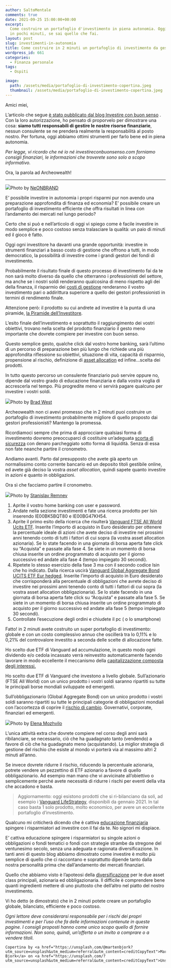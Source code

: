 ```yaml
---
author: SaltoMentale
comments: true
date: 2021-09-25 15:00:00+00:00
excerpt:
  Come costruire un portafoglio d'investimento in piena autonomia. Oggi fattibile
  in pochi minuti, se sai quello che fai.
layout: post
slug: investimenti-in-autonomia
title: Come costruire in 2 minuti un portafoglio di investimento da gestore professionale
wordpress_id: 661
categories:
  - Finanza personale
tags:
  - Ospiti

image:
  path: /assets/media/portafoglio-di-investimento-copertina.jpeg
  thumbnail: /assets/media/portafoglio-di-investimento-copertina.jpeg
---
```


Amici miei,

L’articolo che segue [è stato pubblicato dal blog Investire con buon senso](https://investireconbuonsenso.com/2020/01/27/come-costruire-in-2-minuti-un-portafoglio-di-investimento-da-gestore-professionale/) . Con la loro autorizzazione, ho pensato di proporvelo per dimostrare una cosa: **siamo tutti responsabili di gestire le nostre risorse finanziarie**, nessun consulente se ne prenderà realmente la responsabilità al posto nostro. Per fortuna, oggi abbiamo ottimi strumenti per farlo bene ed in piena autonomia.

_Per legge, vi ricordo che né io né investireconbuonsenso.com forniamo consigli finanziari, le informazioni che troverete sono solo a scopo informativo._

Ora, la parola ad Archeowealth!

---

![](/assets/media/tempo.jpg)Photo by [NeONBRAND](https://unsplash.com/@neonbrand?utm_source=unsplash&utm_medium=referral&utm_content=creditCopyText)

E’ possibile investire in autonomia i propri risparmi pur non avendo una preparazione approfondita di finanza ed economia? E’ possibile creare un portafoglio di investimento efficiente che offra risultati in linea con l’andamento dei mercati nel lungo periodo?

Certo che si può e nell’articolo di oggi vi spiego come è facile investire in modo semplice e poco costoso senza tralasciare la qualità: un paio di minuti ed il gioco è fatto.

Oggi ogni investitore ha davanti una grande opportunità: investire in strumenti finanziari a basso costo di gestione che offrono a tutti, in modo democratico, la possibilità di investire come i grandi gestori dei fondi di investimento.

Probabilmente il risultato finale di questo processo di investimento fai da te non sarà molto diverso da quello che otterranno i professionisti del settore, ma anche se i nostri soldi renderanno qualcosina di meno rispetto agli dei della finanza, il risparmio dei [costi di gestione](https://investireconbuonsenso.com/2015/03/09/1116/) renderanno il vostro investimento pari o addirittura superiore a quello dei gestori professionisti in termini di rendimento finale.

Attenzione però: il prodotto su cui andrete ad investire è la punta di una piramide, [la Piramide dell’Investitore](https://investireconbuonsenso.com/2015/01/17/la-piramide-dellinvestitore/).

L’esito finale dell’investimento e soprattutto il raggiungimento dei vostri obiettivi, trovano nella scelta del prodotto finanziario il gesto meno importante che dovrete compiere per investire con buon senso.

Questo semplice gesto, qualche click dal vostro home banking, sarà l’ultimo di un percorso di preparazione ben più lungo che richiede una più approfondita riflessione su obiettivi, situazione di vita, capacità di risparmio, propensione al rischio, definizione di [asset allocation](https://investireconbuonsenso.com/2017/03/23/e-se-lasset-allocation-fosse-una-dieta/) ed infine…scelta dei prodotti.

In tutto questo percorso un consulente finanziario può servire oppure no, dipende dal vostro grado di educazione finanziaria e dalla vostra voglia di accrescerla nel tempo. Più progredite meno vi servirà pagare qualcuno per investire i vostri soldi.

![](/assets/media/stones.jpg)Photo by [Brad West](https://unsplash.com/@mintchap?utm_source=unsplash&utm_medium=referral&utm_content=creditCopyText)

Archeowealth non ci avevi promesso che in 2 minuti puoi costruire un portafoglio di investimento probabilmente migliore di quello proposto dai gestori professionisti? Mantengo la promessa.

Ricordiamoci sempre che prima di approcciare qualsiasi forma di investimento dovremo preoccuparci di costituire un’adeguata [scorta di sicurezza](https://investireconbuonsenso.com/2016/07/22/la-ruota-di-scorta/) con denaro parcheggiato sotto forma di liquidità. Senza di essa non fate neanche partire il cronometro.

Andiamo avanti. Parto dal presupposto che avete già aperto un normalissimo conto corrente bancario ed un deposito titoli gestibile online, ed avete già deciso la vostra _asset allocation_, quindi sapete quanto investire in azioni e quanto in obbligazioni.

Ora sì che facciamo partire il cronometro.

![](/assets/media/chrono.jpg)Photo by [Stanislav Remnev](https://unsplash.com/@stan_remnev?utm_source=unsplash&utm_medium=referral&utm_content=creditCopyText)

1. Aprite il vostro home banking con user e password.
2. Andate nella sezione investimenti e fate una ricerca prodotto per Isin inserendo IE00BK5BQT80 e IE00BG47KH54.
3. Aprite il primo esito della ricerca che risulterà [Vanguard FTSE All World Ucits ETF](https://www.it.vanguard/professional/prodotti/it/detail/ETF/9679/Equity). Inserite l’importo di acquisto in Euro desiderato per ottenere la percentuale ideale di azioni che avete deciso di investire nei prossimi anni tenendo conto di tutti i fattori di cui sopra (la vostra asset allocation azionaria). Se lo state facendo in una giornata di borsa aperta fate click su “Acquista” e passate alla fase 4. Se siete in un momento di borsa chiusa inserite un ordine programmato di acquisto per il giorno successivo ed andate alla fase 4 (tempo impiegato 30 secondi).
4. Ripetete lo stesso esercizio della fase 3 ma con il secondo codice Isin che ho indicato. Dalla ricerca uscirà [Vanguard Global Aggregate Bond UCITS ETF Eur hedged](https://www.it.vanguard/professional/prodotti/it/detail/ETF/9443/Bond). Inserite l’importo di acquisto in Euro desiderato che corrisponderà alla percentuale di obbligazioni che avrete deciso di investire nei prossimi anni tenendo conto di tutti i fattori di cui sopra (la vostra asset allocation obbligazionaria). Se lo state facendo in una giornata di borsa aperta fate click su “Acquista” e passate alla fase 5. Se siete in un momento di borsa chiusa inserite un ordine programmato di acquisto per il giorno successivo ed andate alla fase 5 (tempo impiegato 30 secondi).
5. Controllate l’esecuzione degli ordini e chiudete il pc ( o lo smartphone)

Fatto! in 2 minuti avete costruito un super portafoglio di investimento: globale e con un costo complessivo annuo che oscillerà tra lo 0,11% e lo 0,21% del controvalore investito a seconda delle scelte di allocazione fatte.

Ho scelto due ETF di Vanguard ad accumulazione, in questo modo ogni dividendo e/o cedola incassato verrà reinvestito automaticamente facendo lavorare in modo eccellente il meccanismo della [capitalizzazione composta degli interessi.](https://investireconbuonsenso.com/2019/02/25/gli-scacchi-e-la-moltiplicazione-della-ricchezza/)

Ho scelto due ETF di Vanguard che investono a livello globale. Sull’azionario (FTSE All World) con un unico prodotto i vostri soldi saranno ripartiti su tutte le principali borse mondiali sviluppate ed emergenti.

Sull’obbligazionario (Global Aggregate Bond) con un unico prodotto i vostri soldi saranno ripartiti su tutte le principali categorie di obbligazioni mondiali con l’accortezza di coprire il [rischio di cambio](https://investireconbuonsenso.com/2017/01/10/chiariamo-meglio-cosa-intendiamo-per-costo-di-copertura-del-rischio-cambio/). Governativi, corporate, finanziari ed emergenti.

![](/assets/media/terra.jpg)Photo by [Elena Mozhvilo](https://unsplash.com/@miracleday?utm_source=unsplash&utm_medium=referral&utm_content=creditCopyText)

L’unica attività extra che dovrete compiere nel corso degli anni sarà ribilanciare, se necessario, ciò che ha guadagnato tanto (vendendo) a favore di ciò che ha guadagnato meno (acquistando). La miglior strategia di gestione del rischio che esiste al mondo vi porterà via al massimo altri 2 minuti all’anno.

Se invece dovrete ridurre il rischio, riducendo la percentuale azionaria, potrete vendere un pezzettino di ETF azionario a favore di quello obbligazionario. Ad esempio man mano che vi avvicinate all’obiettivo o semplicemente perché avete necessità di ridurre i rischi per eventi della vita che accadono e basta.

> Aggiornamento: oggi esistono prodotti che si ri-bilanciano da soli, ad esempio i [Vanguard LifeStrategy](https://investireconbuonsenso.com/2020/12/28/vanguard-lifestrategy-la-recensione-di-investire-con-buon-senso/), disponibili da gennaio 2021. In tal caso basta 1 solo prodotto, molto economico, per avere un eccellente portafoglio d’investimento.


Qualcuno mi criticherà dicendo che è cattiva [educazione finanziaria](https://investireconbuonsenso.com/2019/02/03/aggiornamento-di-educazione-ed-autodifesa-finanziaria/) spingere i risparmiatori ad investire con il fai da te. No signori mi dispiace.

E’ cattiva educazione spingere i risparmiatori su singole azioni o obbligazioni o fondi tematici o fondi con strategie strambe da stregone del ventunesimo secolo, senza una adeguata e ragionata diversificazione. In tanti anni di questo blog abbiamo dimostrato come investire è molto più semplice di quello che ci raccontano e soprattutto dipende tanto dalla nostra personalità prima che dall’andamento dei mercati finanziari.

Quello che abbiamo visto è l’apoteosi della [diversificazione](https://investireconbuonsenso.com/2016/03/31/diversificare-significa/) per le due asset class principali, azionaria ed obbligazionaria. Il difficile è comprendere bene quanti ingredienti mettere di uno piuttosto che dell’altro nel piatto del nostro investimento.

Vi ho detto (e dimostrato) che in 2 minuti potete creare un portafoglio globale, bilanciato, efficiente e poco costoso.

_Ogni lettore deve considerarsi responsabile per i rischi dei propri investimenti e per l’uso che fa delle informazioni contenute in queste pagine. I consigli proposti hanno come unico scopo quello di fornire informazioni. Non sono, quindi, un’offerta o un invito a comprare o a vendere titoli._

    Copertina by <a href="https://unsplash.com/@martenbjork?utm_source=unsplash&utm_medium=referral&utm_content=creditCopyText">Marten Bjork</a> on <a href="https://unsplash.com/?utm_source=unsplash&utm_medium=referral&utm_content=creditCopyText">Unsplash</a>
